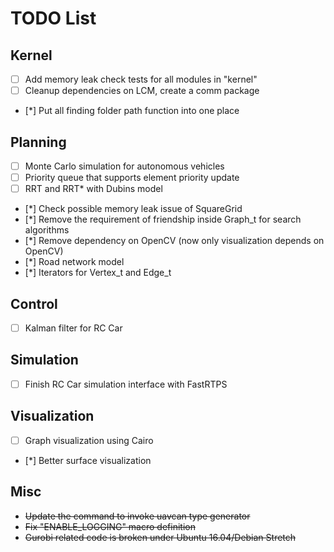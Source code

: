 # TODO List

## Kernel

- [ ] Add memory leak check tests for all modules in "kernel"
- [ ] Cleanup dependencies on LCM, create a comm package 
- [*] Put all finding folder path function into one place 

## Planning

- [ ] Monte Carlo simulation for autonomous vehicles
- [ ] Priority queue that supports element priority update
- [ ] RRT and RRT* with Dubins model  
- [*] Check possible memory leak issue of SquareGrid
- [*] Remove the requirement of friendship inside Graph_t for search algorithms
- [*] Remove dependency on OpenCV (now only visualization depends on OpenCV)
- [*] Road network model
- [*] Iterators for Vertex_t and Edge_t

## Control

- [ ] Kalman filter for RC Car

## Simulation

- [ ] Finish RC Car simulation interface with FastRTPS

## Visualization

- [ ] Graph visualization using Cairo
- [*] Better surface visualization

## Misc

- ~~Update the command to invoke uavcan type generator~~
- ~~Fix "ENABLE_LOGGING" macro definition~~
- ~~Gurobi related code is broken under Ubuntu 16.04/Debian Stretch~~
